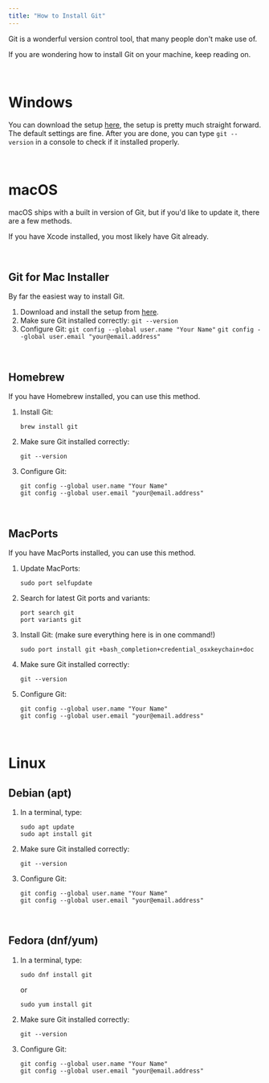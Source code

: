 ```yaml
---
title: "How to Install Git"
---
```


Git is a wonderful version control tool, that many people don't make use of.

If you are wondering how to install Git on your machine, keep reading on.

<br>

# Windows

You can download the setup <a href="https://git-scm.com/download/win">here</a>, the setup is pretty much straight forward. The default settings are fine. After you are done, you can type `git --version` in a console to check if it installed properly.

<br>

# macOS

macOS ships with a built in version of Git, but if you'd like to update it, there are a few methods.

If you have Xcode installed, you most likely have Git already.

<br>

## Git for Mac Installer

By far the easiest way to install Git.

<ol>
 	<li>Download and install the setup from <a href="https://sourceforge.net/projects/git-osx-installer/files/">here</a>.</li>
 	<li>Make sure Git installed correctly:
<code>git --version</code></li>
 	<li>Configure Git:
<code>git config --global user.name "Your Name"</code>
<code>git config --global user.email "your@email.address"</code></li>
</ol>

<br>

## Homebrew

If you have Homebrew installed, you can use this method.

1. Install Git:

    ```
    brew install git
    ```

2. Make sure Git installed correctly:

    ```
    git --version
    ```

3. Configure Git:

    ```
    git config --global user.name "Your Name"
    git config --global user.email "your@email.address"
    ```

<br>

## MacPorts

If you have MacPorts installed, you can use this method.

1. Update MacPorts:

    ```
    sudo port selfupdate
    ```

2. Search for latest Git ports and variants:

    ```
    port search git
    port variants git
    ```

3. Install Git: (make sure everything here is in one command!)

    ```
    sudo port install git +bash_completion+credential_osxkeychain+doc
    ```

4. Make sure Git installed correctly:

    ```
    git --version
    ```

5. Configure Git:

    ```
    git config --global user.name "Your Name"
    git config --global user.email "your@email.address"
    ```

<br>

# Linux

## Debian (apt)

1. In a terminal, type:

    ```
    sudo apt update
    sudo apt install git
    ```

2. Make sure Git installed correctly:

    ```
    git --version
    ```

3. Configure Git:

    ```
    git config --global user.name "Your Name"
    git config --global user.email "your@email.address"
    ```

<br>

## Fedora (dnf/yum)

1. In a terminal, type:

    ```
    sudo dnf install git
    ```

    or

    ```
    sudo yum install git
    ```

2. Make sure Git installed correctly:

    ```
    git --version
    ```

3. Configure Git:

    ```
    git config --global user.name "Your Name"
    git config --global user.email "your@email.address"
    ```
